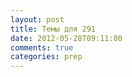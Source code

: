 ```yaml
---
layout: post
title: Темы для 291
date: 2012-05-28T09:11:00
comments: true
categories: prep
---
```


